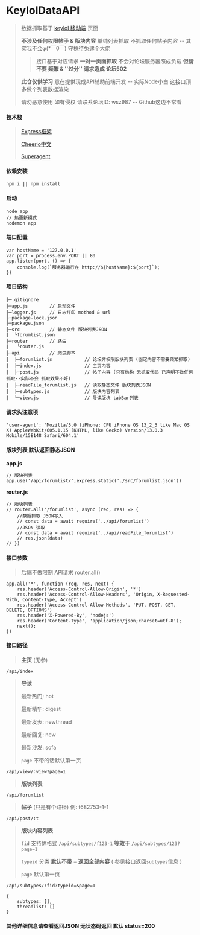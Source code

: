 # KeylolDataAPI
> 数据抓取基于 [keylol 移动端](https://keylol.com/forum.php?m=index&mobile=2) 页面
>
> **不涉及任何权限帖子 & 版块内容**  单纯列表抓取 不抓取任何帖子内容 -- 其实我不会φ(*￣0￣) 守株待兔逮个大佬
>
> > 接口基于对应请求 **一对一页面抓取**  不会对论坛服务器照成负载  **但请不要 频繁 & ''过分'' 请求造成 论坛502**
>
> **此仓仅供学习** 意在提供现成API辅助前端开发 -- 实际Node小白 这接口顶多做个列表数据渲染
>
> 请勿恶意使用 如有侵权   请联系论坛ID: wsz987 -- Github这边不常看

#### 技术栈

> [Express框架](https://www.expressjs.com.cn/)
>
> [Cheerio中文](https://github.com/cheeriojs/cheerio/wiki/Chinese-README)
>
> [Superagent](https://www.npmjs.com/package/superagent)

#### 依赖安装

```
npm i || npm install
```

#### 启动

```
node app
// 热更新模式 
nodemon app
```

#### 端口配置

```
var hostName = '127.0.0.1'
var port = process.env.PORT || 80
app.listen(port, () => {
    console.log(`服务器运行在 http://${hostName}:${port}`);
})
```

#### 项目结构

```
├─.gitignore
├─app.js        // 启动文件
├─logger.js     // 日志打印 mothod & url
├─package-lock.json       
├─package.json
├─src           // 静态文件 版块列表JSON 
|  └forumlist.json        
├─router        // 路由
|   └router.js
├─api           // 爬虫脚本
|  ├─forumlist.js            // 论坛非权限版块列表 (固定内容不需要频繁抓取)
|  ├─index.js                // 主页内容
|  ├─post.js                 // 帖子内容 (只有结构 无抓取代码 已声明不做任何抓取--实际不会 抓取效果不好)
|  ├─readFile_forumlist.js   // 读取静态文件 版块列表JSON 
|  ├─subtypes.js             // 版块内容列表
|  └─view.js                 // 导读版块 tabBar列表
```

#### 请求头注意项

```
'user-agent': 'Mozilla/5.0 (iPhone; CPU iPhone OS 13_2_3 like Mac OS X) AppleWebKit/605.1.15 (KHTML, like Gecko) Version/13.0.3 Mobile/15E148 Safari/604.1'
```

#### 版块列表 默认返回静态JSON

**app.js**

```
// 版块列表
app.use('/api/forumlist/',express.static('./src/forumlist.json'))
```
**router.js**

```
// 版块列表
// router.all('/forumlist', async (req, res) => {
    //数据抓取 JSON写入
    // const data = await require('../api/forumlist')
    //JSON 读取
    // const data = await require('../api/readFile_forumlist')
    // res.json(data)
// })
```

#### 接口参数

> 后端不做限制 API请求 router.all()

```
app.all('*', function (req, res, next) {
    res.header('Access-Control-Allow-Origin', '*')
    res.header('Access-Control-Allow-Headers', 'Origin, X-Requested-With, Content-Type, Accept')
    res.header('Access-Control-Allow-Metheds', 'PUT, POST, GET, DELETE, OPTIONS')
    res.header('X-Powered-By', 'nodejs')
    res.header('Content-Type', 'application/json;charset=utf-8');
    next();
})
```

#### 接口路径

> **主页** (无参)

```
/api/index
```

> **导读**
>
> 最新热门; hot
>
> 最新精华: digest
>
> 最新发表: newthread
>
> 最新回复: new
>
> 最新沙发: sofa
>
> `page` 不带的话默认第一页

```
/api/view/:view?page=1
```

> **版块列表**

```
/api/forumlist
```

> **帖子**  (只是有个路径) 例: t682753-1-1

```
/api/post/:t
```

> **版块内容列表**
>
> `fid`  支持俩格式  `/api/subtypes/f123-1`  **等效**于 `/api/subtypes/123?page=1`
>
> `typeid` 分类  **默认不带 = 返回全部内容**  ( 参见接口返回`subtypes`信息 )
>
> `page` 默认第一页

```
/api/subtypes/:fid?typeid=&page=1

{
    subtypes: [],
    threadlist: []
}
```

#### 其他详细信息请查看返回JSON 无状态码返回 默认 status=200
